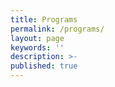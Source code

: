 ```yaml
---
title: Programs
permalink: /programs/
layout: page
keywords: ''
description: >-
published: true
---
```

